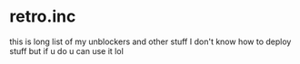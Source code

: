 # retro.inc
this is long list of my unblockers and other stuff I don't know how to deploy stuff but if u do u can use it lol
